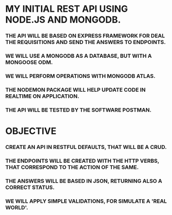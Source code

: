 # MY INITIAL REST API USING NODE.JS AND MONGODB.

### THE API WILL BE BASED ON EXPRESS FRAMEWORK FOR DEAL THE REQUISITIONS AND SEND THE ANSWERS TO ENDPOINTS.

### WE WILL USE A MONGODB AS A DATABASE, BUT WITH A MONGOOSE ODM.

### WE WILL PERFORM OPERATIONS WITH MONGODB ATLAS.

### THE NODEMON PACKAGE WILL HELP UPDATE CODE IN REALTIME ON APPLICATION.

### THE API WILL BE TESTED BY THE SOFTWARE POSTMAN.

# OBJECTIVE

### CREATE AN API IN RESTFUL DEFAULTS, THAT WILL BE A CRUD.

### THE ENDPOINTS WILL BE CREATED WITH THE HTTP VERBS, THAT CORRESPOND TO THE ACTION OF THE SAME.

### THE ANSWERS WILL BE BASED IN JSON, RETURNING ALSO A CORRECT STATUS.

### WE WILL APPLY SIMPLE VALIDATIONS, FOR SIMULATE A 'REAL WORLD'.
